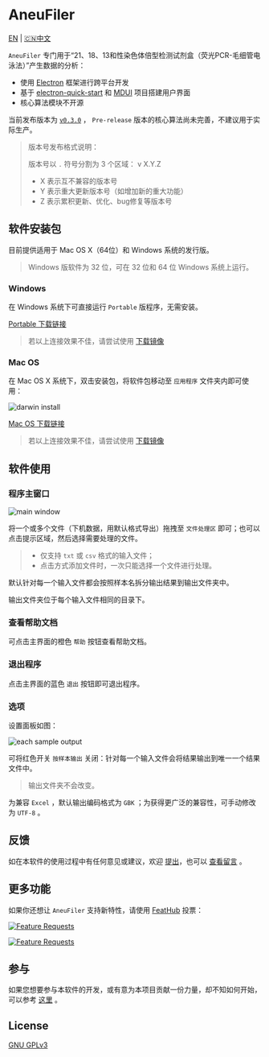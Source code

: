 # AneuFiler

[EN](README.md) | [🇨🇳中文](README.CN.md)

`AneuFiler` 专门用于“21、18、13和性染色体倍型检测试剂盒（荧光PCR-毛细管电泳法）”产生数据的分析：

- 使用 [Electron](https://electronjs.org) 框架进行跨平台开发
- 基于 [electron-quick-start](https://github.com/electron/electron-quick-start) 和 [MDUI](https://github.com/zdhxiong/mdui) 项目搭建用户界面
- 核心算法模块不开源

当前发布版本为 [`v0.3.0`](https://github.com/NTLx/AneuFiler/releases/tag/v0.3.0) ， `Pre-release` 版本的核心算法尚未完善，不建议用于实际生产。

> 版本号发布格式说明：
>
> 版本号以 `.` 符号分割为 3 个区域： v X.Y.Z
>
> - X 表示互不兼容的版本号
> - Y 表示重大更新版本号（如增加新的重大功能）
> - Z 表示累积更新、优化、bug修复等版本号

## 软件安装包

目前提供适用于 Mac OS X（64位）和 Windows 系统的发行版。

> Windows 版软件为 32 位，可在 32 位和 64 位 Windows 系统上运行。

### Windows

在 Windows 系统下可直接运行 `Portable` 版程序，无需安装。

[Portable 下载链接](https://github.com/NTLx/AneuFiler/releases/download/v0.3.0/AneuFiler.v0.3.0.Win_Portable.exe)

> 若以上连接效果不佳，请尝试使用 [下载镜像](http://cloud.cubicise.com:10081/s/yRdWpmNkiMMpRtq)

### Mac OS

在 Mac OS X 系统下，双击安装包，将软件包移动至 `应用程序` 文件夹内即可使用：

![darwin install](https://lx-public-pic.oss-cn-shanghai.aliyuncs.com/PicGo/20190917162246.png)

[Mac OS 下载链接](https://github.com/NTLx/AneuFiler/releases/download/v0.3.0/AneuFiler.v0.3.0.MacOS.dmg)

> 若以上连接效果不佳，请尝试使用 [下载镜像](http://cloud.cubicise.com:10081/s/sWapR877m26Jfoc)

## 软件使用

### 程序主窗口

![main window](https://lx-public-pic.oss-cn-shanghai.aliyuncs.com/PicGo/20190918134715.png)

将一个或多个文件（下机数据，用默认格式导出）拖拽至 `文件处理区` 即可；也可以点击提示区域，然后选择需要处理的文件。

> - 仅支持 `txt` 或 `csv` 格式的输入文件；
> - 点击方式添加文件时，一次只能选择一个文件进行处理。

默认针对每一个输入文件都会按照样本名拆分输出结果到输出文件夹中。

输出文件夹位于每个输入文件相同的目录下。

### 查看帮助文档

可点击主界面的橙色 `帮助` 按钮查看帮助文档。

### 退出程序

点击主界面的蓝色 `退出` 按钮即可退出程序。

### 选项

设置面板如图：

![each sample output](https://lx-public-pic.oss-cn-shanghai.aliyuncs.com/PicGo/20190918135907.png)

可将红色开关 `按样本输出` 关闭：针对每一个输入文件会将结果输出到唯一一个结果文件中。

> 输出文件夹不会改变。

为兼容 `Excel` ，默认输出编码格式为 `GBK` ；为获得更广泛的兼容性，可手动修改为 `UTF-8` 。

## 反馈

如在本软件的使用过程中有任何意见或建议，欢迎 [提出](https://github.com/NTLx/AneuFiler/issues/new/choose)，也可以 [查看留言](https://github.com/NTLx/AneuFiler/issues) 。

## 更多功能

如果你还想让 `AneuFiler` 支持新特性，请使用 [FeatHub](https://feathub.com/NTLx/AneuFiler) 投票：

[![Feature Requests](https://cloud.githubusercontent.com/assets/390379/10127973/045b3a96-6560-11e5-9b20-31a2032956b2.png)](https://feathub.com/NTLx/AneuFiler)

[![Feature Requests](https://feathub.com/NTLx/AneuFiler?format=svg)](https://feathub.com/NTLx/AneuFiler)

## 参与

如果您想要参与本软件的开发，或有意为本项目贡献一份力量，却不知如何开始，可以参考 [这里](https://opensource.guide/zh-cn/) 。

## License

[GNU GPLv3](LICENSE.md)
